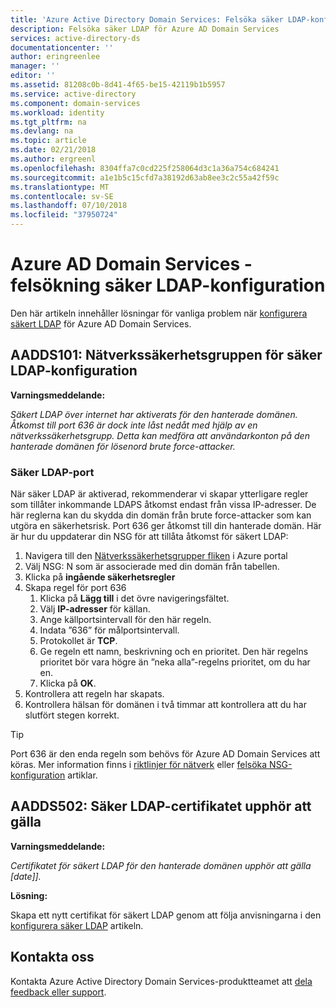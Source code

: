 ```yaml
---
title: 'Azure Active Directory Domain Services: Felsöka säker LDAP-konfiguration | Microsoft Docs'
description: Felsöka säker LDAP för Azure AD Domain Services
services: active-directory-ds
documentationcenter: ''
author: eringreenlee
manager: ''
editor: ''
ms.assetid: 81208c0b-8d41-4f65-be15-42119b1b5957
ms.service: active-directory
ms.component: domain-services
ms.workload: identity
ms.tgt_pltfrm: na
ms.devlang: na
ms.topic: article
ms.date: 02/21/2018
ms.author: ergreenl
ms.openlocfilehash: 8304ffa7c0cd225f258064d3c1a36a754c684241
ms.sourcegitcommit: a1e1b5c15cfd7a38192d63ab8ee3c2c55a42f59c
ms.translationtype: MT
ms.contentlocale: sv-SE
ms.lasthandoff: 07/10/2018
ms.locfileid: "37950724"
---
```

# <a name="azure-ad-domain-services---troubleshooting-secure-ldap-configuration"></a>Azure AD Domain Services - felsökning säker LDAP-konfiguration

Den här artikeln innehåller lösningar för vanliga problem när [konfigurera säkert LDAP](active-directory-ds-admin-guide-configure-secure-ldap.md) för Azure AD Domain Services.

## <a name="aadds101-secure-ldap-network-security-group-configuration"></a>AADDS101: Nätverkssäkerhetsgruppen för säker LDAP-konfiguration

**Varningsmeddelande:**

*Säkert LDAP över internet har aktiverats för den hanterade domänen. Åtkomst till port 636 är dock inte låst nedåt med hjälp av en nätverkssäkerhetsgrupp. Detta kan medföra att användarkonton på den hanterade domänen för lösenord brute force-attacker.*

### <a name="secure-ldap-port"></a>Säker LDAP-port

När säker LDAP är aktiverad, rekommenderar vi skapar ytterligare regler som tillåter inkommande LDAPS åtkomst endast från vissa IP-adresser. De här reglerna kan du skydda din domän från brute force-attacker som kan utgöra en säkerhetsrisk. Port 636 ger åtkomst till din hanterade domän. Här är hur du uppdaterar din NSG för att tillåta åtkomst för säkert LDAP:

1. Navigera till den [Nätverkssäkerhetsgrupper fliken](https://portal.azure.com/#blade/HubsExtension/Resources/resourceType/Microsoft.Network%2FNetworkSecurityGroups) i Azure portal
2. Välj NSG: N som är associerade med din domän från tabellen.
3. Klicka på **ingående säkerhetsregler**
4. Skapa regel för port 636
   1. Klicka på **Lägg till** i det övre navigeringsfältet.
   2. Välj **IP-adresser** för källan.
   3. Ange källportsintervall för den här regeln.
   4. Indata ”636” för målportsintervall.
   5. Protokollet är **TCP**.
   6. Ge regeln ett namn, beskrivning och en prioritet. Den här regelns prioritet bör vara högre än ”neka alla”-regelns prioritet, om du har en.
   7. Klicka på **OK**.
5. Kontrollera att regeln har skapats.
6. Kontrollera hälsan för domänen i två timmar att kontrollera att du har slutfört stegen korrekt.

> [!TIP]
> Port 636 är den enda regeln som behövs för Azure AD Domain Services att köras. Mer information finns i [riktlinjer för nätverk](active-directory-ds-networking.md) eller [felsöka NSG-konfiguration](active-directory-ds-troubleshoot-nsg.md) artiklar.
>

## <a name="aadds502-secure-ldap-certificate-expiring"></a>AADDS502: Säker LDAP-certifikatet upphör att gälla

**Varningsmeddelande:**

*Certifikatet för säkert LDAP för den hanterade domänen upphör att gälla [date]].*

**Lösning:**

Skapa ett nytt certifikat för säkert LDAP genom att följa anvisningarna i den [konfigurera säker LDAP](active-directory-ds-admin-guide-configure-secure-ldap.md) artikeln.

## <a name="contact-us"></a>Kontakta oss
Kontakta Azure Active Directory Domain Services-produktteamet att [dela feedback eller support](active-directory-ds-contact-us.md).
